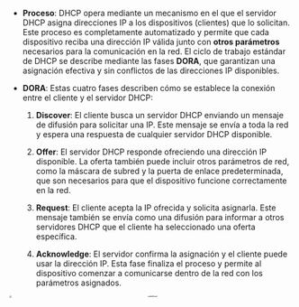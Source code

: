 - **Proceso**: DHCP opera mediante un mecanismo en el que el servidor DHCP asigna direcciones IP a los dispositivos (clientes) que lo solicitan. Este proceso es completamente automatizado y permite que cada dispositivo reciba una dirección IP válida junto con **otros parámetros** necesarios para la comunicación en la red. El ciclo de trabajo estándar de DHCP se describe mediante las fases **DORA**, que garantizan una asignación efectiva y sin conflictos de las direcciones IP disponibles.
    
- **DORA**: Estas cuatro fases describen cómo se establece la conexión entre el cliente y el servidor DHCP:
    
    1. **Discover**: El cliente busca un servidor DHCP enviando un mensaje de difusión para solicitar una IP. Este mensaje se envía a toda la red y espera una respuesta de cualquier servidor DHCP disponible.
        
    2. **Offer**: El servidor DHCP responde ofreciendo una dirección IP disponible. La oferta también puede incluir otros parámetros de red, como la máscara de subred y la puerta de enlace predeterminada, que son necesarios para que el dispositivo funcione correctamente en la red.
        
    3. **Request**: El cliente acepta la IP ofrecida y solicita asignarla. Este mensaje también se envía como una difusión para informar a otros servidores DHCP que el cliente ha seleccionado una oferta específica.
        
    4. **Acknowledge**: El servidor confirma la asignación y el cliente puede usar la dirección IP. Esta fase finaliza el proceso y permite al dispositivo comenzar a comunicarse dentro de la red con los parámetros asignados.

<div style="text-align: center;">
<img src="https://upload.wikimedia.org/wikipedia/commons/thumb/e/e4/DHCP_session.svg/800px-DHCP_session.svg.png" alt="undefined" style="zoom: 25%; display: block; margin: auto;" />
</div>